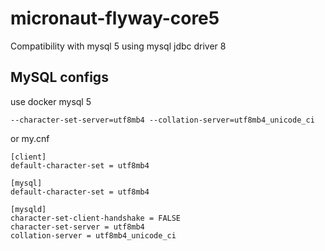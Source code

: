 # micronaut-flyway-core5

Compatibility with mysql 5 using mysql jdbc driver 8

## MySQL configs

use docker mysql 5

`--character-set-server=utf8mb4 --collation-server=utf8mb4_unicode_ci`

or my.cnf

```
[client]
default-character-set = utf8mb4

[mysql]
default-character-set = utf8mb4

[mysqld]
character-set-client-handshake = FALSE
character-set-server = utf8mb4
collation-server = utf8mb4_unicode_ci
```

